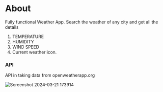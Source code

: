 # About
Fully functional Weather App.
Search the weather of any city and get all the details 
1. TEMPERATURE
2. HUMIDITY
3.  WIND SPEED
4.  Current weather icon.

### API
API in taking data from openweatherapp.org

![Screenshot 2024-03-21 173914](https://github.com/vishesh008/Weather-APP/assets/59003981/4b29dcc8-1607-4637-aa10-65b12ee86a9e)
